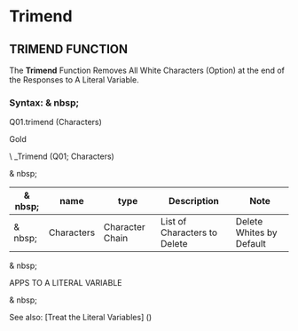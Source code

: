 # Trimend

## TRIMEND FUNCTION

The **Trimend** Function Removes All White Characters (Option) at the end of the Responses to A Literal Variable.

### Syntax: & nbsp;

Q01.trimend (Characters)

Gold

\ _Trimend (Q01; Characters)

& nbsp;

| & nbsp; | **name** | **type** | **Description** | **Note** |
| --- | --- | --- | --- | --- |
| & nbsp; | Characters | Character Chain | List of Characters to Delete | Delete Whites by Default |

& nbsp;

APPS TO A LITERAL VARIABLE

& nbsp;

See also: [Treat the Literal Variables] (<Trellious Little Little.md>)
